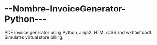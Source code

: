 # --Nombre-InvoiceGenerator-Python---
PDF invoice generator using Python, Jinja2, HTML/CSS and wkhtmltopdf. Simulates virtual store billing.
